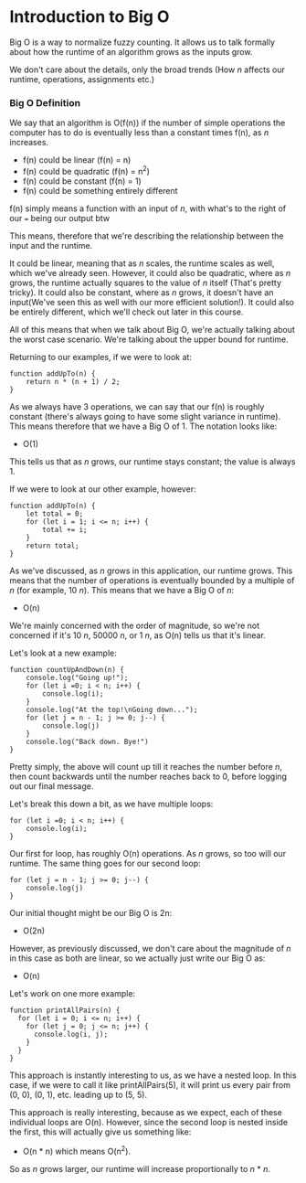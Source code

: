 # Introduction to Big O

Big O is a way to normalize fuzzy counting. It allows us to talk formally about how the runtime of an algorithm grows as the inputs grow.

We don't care about the details, only the broad trends (How _n_ affects our runtime, operations, assignments etc.)

### Big O Definition

We say that an algorithm is O(f(n)) if the number of simple operations the computer has to do is eventually less than a constant times f(n), as _n_ increases.

- f(n) could be linear (f(n) = n)
- f(n) could be quadratic (f(n) = n<sup>2</sup>)
- f(n) could be constant (f(n) = 1)
- f(n) could be something entirely different

f(n) simply means a function with an input of _n_, with what's to the right of our `=` being our output btw

This means, therefore that we're describing the relationship between the input and the runtime. 

It could be linear, meaning that as _n_ scales, the runtime scales as well, which we've already seen. However, it could also be quadratic, where as _n_ grows, the runtime actually squares to the value of _n_ itself (That's pretty tricky). It could also be constant, where as _n_ grows, it doesn't have an input(We've seen this as well with our more efficient solution!). It could also be entirely different, which we'll check out later in this course.

All of this means that when we talk about Big O, we're actually talking about the worst case scenario. We're talking about the upper bound for runtime. 

Returning to our examples, if we were to look at:

```
function addUpTo(n) {
    return n * (n + 1) / 2;
}
```

As we always have 3 operations, we can say that our f(n) is roughly constant (there's always going to have some slight variance in runtime). This means therefore that we have a Big O of 1. The notation looks like:

- O(1)

This tells us that as _n_ grows, our runtime stays constant; the value is always 1.

If we were to look at our other example, however:

```
function addUpTo(n) {
    let total = 0;
    for (let i = 1; i <= n; i++) {
        total += i;
    }
    return total;
}
```

As we've discussed, as _n_ grows in this application, our runtime grows. This means that the number of operations is eventually bounded by a multiple of _n_ (for example, 10 _n_). This means that we have a Big O of _n_:

- O(n)

We're mainly concerned with the order of magnitude, so we're not concerned if it's 10 _n_, 50000 _n_, or 1 _n_, as O(n) tells us that it's linear.

Let's look at a new example:

```
function countUpAndDown(n) {
    console.log("Going up!");
    for (let i =0; i < n; i++) {
        console.log(i);
    }
    console.log("At the top!\nGoing down...");
    for (let j = n - 1; j >= 0; j--) {
        console.log(j)
    }
    console.log("Back down. Bye!")
}
```

Pretty simply, the above will count up till it reaches the number before _n_, then count backwards until the number reaches back to 0, before logging out our final message.

Let's break this down a bit, as we have multiple loops:

```
for (let i =0; i < n; i++) {
    console.log(i);
}
```
Our first for loop, has roughly O(n) operations. As _n_ grows, so too will our runtime. The same thing goes for our second loop:

```
for (let j = n - 1; j >= 0; j--) {
    console.log(j)
}
```    

Our initial thought might be our Big O is 2n: 
- O(2n)

However, as previously discussed, we don't care about the magnitude of _n_ in this case as both are linear, so we actually just write our Big O as:
- O(n)

Let's work on one more example:

```
function printAllPairs(n) {
  for (let i = 0; i <= n; i++) {
    for (let j = 0; j <= n; j++) {
      console.log(i, j);
    }
  }
}
```

This approach is instantly interesting to us, as we have a nested loop. In this case, if we were to call it like printAllPairs(5), it will print us every pair from (0, 0), (0, 1), etc. leading up to (5, 5).

This approach is really interesting, because as we expect, each of these individual loops are O(n). However, since the second loop is nested inside the first, this will actually give us something like:

- O(n * n) which means O(n<sup>2</sup>).

So as _n_ grows larger, our runtime will increase proportionally to _n_ * _n_.